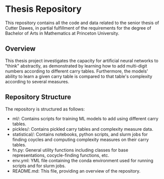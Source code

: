# Thesis Repository
This repository contains all the code and data related to the senior thesis of Cutter Dawes, in partial fulfillment of the requirements for the degree of Bachelor of Arts in Mathematics at Princeton University. 

## Overview
This thesis project investigates the capacity for artificial neural networks to "think" abstractly, as demonstrated by learning how to add multi-digit numbers according to different carry tables.
Furthermore, the models' ability to learn a given carry table is compared to that table's complexity according to several measures.

## Repository Structure
The repository is structured as follows:

* ml/: Contains scripts for training ML models to add using different carry tables.
* pickles/: Contains pickled carry tables and complexity measure data.
* statistical/: Contains notebooks, python scripts, and slurm jobs for finding coycles and computing complexity measures on their carry tables.
* fn.py: General utility functions including classes for base representations, cocycle-finding functions, etc.
* env.yml: YML file containing the conda environment used for running scripts and for slurm jobs.
* README.md: This file, providing an overview of the repository.
